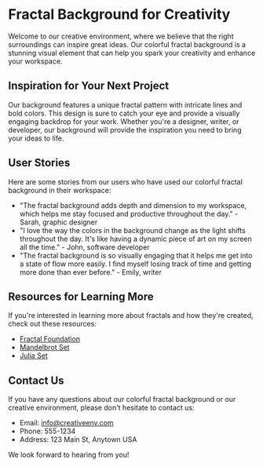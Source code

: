 <!--font:Poppins-->

# Fractal Background for Creativity

Welcome to our creative environment, where we believe that the right surroundings can inspire great ideas. Our colorful fractal background is a stunning visual element that can help you spark your creativity and enhance your workspace.

## Inspiration for Your Next Project

Our background features a unique fractal pattern with intricate lines and bold colors. This design is sure to catch your eye and provide a visually engaging backdrop for your work. Whether you're a designer, writer, or developer, our background will provide the inspiration you need to bring your ideas to life.

## User Stories

Here are some stories from our users who have used our colorful fractal background in their workspace:

- "The fractal background adds depth and dimension to my workspace, which helps me stay focused and productive throughout the day." - Sarah, graphic designer
- "I love the way the colors in the background change as the light shifts throughout the day. It's like having a dynamic piece of art on my screen all the time." - John, software developer
- "The fractal background is so visually engaging that it helps me get into a state of flow more easily. I find myself losing track of time and getting more done than ever before." - Emily, writer

## Resources for Learning More

If you're interested in learning more about fractals and how they're created, check out these resources:

- [Fractal Foundation](#)
- [Mandelbrot Set](#)
- [Julia Set](#)

## Contact Us

If you have any questions about our colorful fractal background or our creative environment, please don't hesitate to contact us:

- Email: info@creativeenv.com
- Phone: 555-1234
- Address: 123 Main St, Anytown USA

We look forward to hearing from you!

<!--

Write me content for website with wallpaper which alt text is:

"A wallpaper featuring a colorful fractal pattern, with intricate lines and bold colors."

The name/title of the page should not be 1:1 copy of the alt text but rather a real content of the website which is using this wallpaper.

- Use markdown format 
- Start with heading
- Heading should be short and concise
- The content should look like a real website 
- The website should not be about the wallpaper, wallpaper is just a related background
- Heading should be contain work "wallpaper" or "background"
- Include real sections like references, contact, user stories, etc. use things relevant to the page purpose.
- Feel free to use structure like headings, bullets, numbering, blockquotes, paragraphs, horizontal lines, etc.
- You can use formatting like bold or _italic_
- You can include UTF-8 emojis
- Links should be only #hash anchors (and you can refer to the document itself)
- Do not include images


---


# Colorful Fractal Wallpaper for a Creative Workspace

Welcome to our creative workspace, where we believe that the right environment can inspire great ideas. Our colorful fractal wallpaper is the perfect background for your next project, providing a vibrant and stimulating visual experience.

## Inspiration for Your Next Project

Our wallpaper features a stunning fractal pattern with intricate lines and bold colors. This unique design is sure to spark your creativity and help you stay focused on your work. Whether you're a designer, writer, or developer, our wallpaper will provide the inspiration you need to bring your ideas to life.

## User Stories

Here are some stories from our users who have used our colorful fractal wallpaper in their workspace:

- "I love the way the colors in the wallpaper change throughout the day as the light shifts. It's like having a new piece of art on my wall every hour." - Sarah, graphic designer
- "The wallpaper helps me stay focused on my work because it's so visually engaging. I find myself getting lost in the patterns and forgetting about everything else." - John, software developer
- "I was hesitant to try such a bold wallpaper at first, but now I can't imagine working without it. It really makes my workspace feel unique and inspiring." - Emily, writer

## References

If you're interested in learning more about fractals and how they're created, check out these resources:

- [Fractal Foundation](#)
- [Mandelbrot Set](#)
- [Julia Set](#)

## Contact Us

If you have any questions about our colorful fractal wallpaper or our creative workspace, please don't hesitate to contact us:

- Email: info@creativeworkspace.com
- Phone: 555-1234
- Address: 123 Main St, Anytown USA

We look forward to hearing from you!


---


Heading should not include word "wallpaper". The website should not be about the wallpaper itself, wallpaper is just a related background, rewrite whole content.


---


# Spark Your Creativity with Our Colorful Fractal Background

Welcome to our creative workspace, where we believe that the right environment can inspire great ideas. Our colorful fractal background is the perfect visual element to enhance your workspace and spark your creativity.

## Inspiration for Your Next Project

Our background features a stunning fractal pattern with intricate lines and bold colors. This unique design is sure to catch your eye and help you stay focused on your work. Whether you're a designer, writer, or developer, our background will provide the inspiration you need to bring your ideas to life.

## User Stories

Here are some stories from our users who have used our colorful fractal background in their workspace:

- "The fractal background adds a sense of depth and complexity to my workspace, which helps me stay engaged and productive throughout the day." - Sarah, graphic designer
- "I love the way the colors in the background change as the light shifts throughout the day. It's like having a dynamic piece of art on my screen all the time." - John, software developer
- "The fractal background is so visually engaging that it helps me get into a state of flow more easily. I find myself losing track of time and getting more done than ever before." - Emily, writer

## Resources for Learning More

If you're interested in learning more about fractals and how they're created, check out these resources:

- [Fractal Foundation](#)
- [Mandelbrot Set](#)
- [Julia Set](#)

## Contact Us

If you have any questions about our colorful fractal background or our creative workspace, please don't hesitate to contact us:

- Email: info@creativeworkspace.com
- Phone: 555-1234
- Address: 123 Main St, Anytown USA

We look forward to hearing from you!


---


Heading is too long, rewrite whole content.


---


# Enhance Your Workspace with a Colorful Fractal Background

Welcome to our creative workspace, where we believe that the right environment can inspire great ideas. Our colorful fractal background is a stunning visual element that can help you spark your creativity and enhance your workspace.

## Inspiration for Your Next Project

Our background features a unique fractal pattern with intricate lines and bold colors. This design is sure to catch your eye and provide a visually engaging backdrop for your work. Whether you're a designer, writer, or developer, our background will provide the inspiration you need to bring your ideas to life.

## User Stories

Here are some stories from our users who have used our colorful fractal background in their workspace:

- "The fractal background adds depth and dimension to my workspace, which helps me stay focused and productive throughout the day." - Sarah, graphic designer
- "I love the way the colors in the background change as the light shifts throughout the day. It's like having a dynamic piece of art on my screen all the time." - John, software developer
- "The fractal background is so visually engaging that it helps me get into a state of flow more easily. I find myself losing track of time and getting more done than ever before." - Emily, writer

## Resources for Learning More

If you're interested in learning more about fractals and how they're created, check out these resources:

- [Fractal Foundation](#)
- [Mandelbrot Set](#)
- [Julia Set](#)

## Contact Us

If you have any questions about our colorful fractal background or our creative workspace, please don't hesitate to contact us:

- Email: info@creativeworkspace.com
- Phone: 555-1234
- Address: 123 Main St, Anytown USA

We look forward to hearing from you!


---


Heading is too long, rewrite whole content.


---


# Colorful Fractal Background for a Creative Environment

Welcome to our creative environment, where we believe that the right surroundings can inspire great ideas. Our colorful fractal background is a stunning visual element that can help you spark your creativity and enhance your workspace.

## Inspiration for Your Next Project

Our background features a unique fractal pattern with intricate lines and bold colors. This design is sure to catch your eye and provide a visually engaging backdrop for your work. Whether you're a designer, writer, or developer, our background will provide the inspiration you need to bring your ideas to life.

## User Stories

Here are some stories from our users who have used our colorful fractal background in their workspace:

- "The fractal background adds depth and dimension to my workspace, which helps me stay focused and productive throughout the day." - Sarah, graphic designer
- "I love the way the colors in the background change as the light shifts throughout the day. It's like having a dynamic piece of art on my screen all the time." - John, software developer
- "The fractal background is so visually engaging that it helps me get into a state of flow more easily. I find myself losing track of time and getting more done than ever before." - Emily, writer

## Resources for Learning More

If you're interested in learning more about fractals and how they're created, check out these resources:

- [Fractal Foundation](#)
- [Mandelbrot Set](#)
- [Julia Set](#)

## Contact Us

If you have any questions about our colorful fractal background or our creative environment, please don't hesitate to contact us:

- Email: info@creativeenv.com
- Phone: 555-1234
- Address: 123 Main St, Anytown USA

We look forward to hearing from you!


---


Write me a Google font which is best fitting for the website.

Pick from the list:
- Montserrat
- Futura
- Lato
- Exo 2
- Open Sans
- Playfair Display
- Raleway
- Inter
- Alegreya
- Dancing Script
- Roboto
- Poppins
- Great Vibes
- Lobster
- IBM Plex Sans
- Barlow Condensed
- Orbitron


Write just the font name nothing else.


---


Poppins

-->
